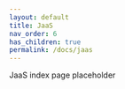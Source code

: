 ```yaml
---
layout: default
title: JaaS
nav_order: 6
has_children: true
permalink: /docs/jaas
---
```


JaaS index page placeholder
